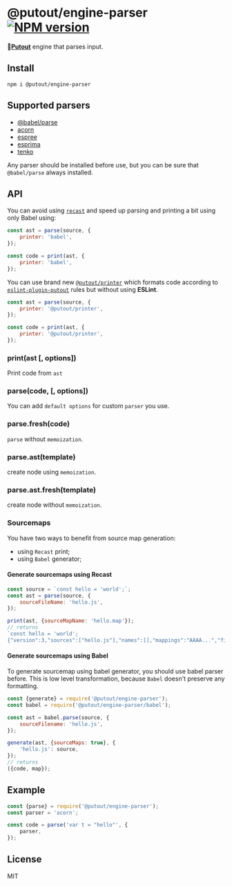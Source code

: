 # @putout/engine-parser [![NPM version][NPMIMGURL]][NPMURL]

[NPMIMGURL]: https://img.shields.io/npm/v/@putout/engine-parser.svg?style=flat&longCache=true
[NPMURL]: https://npmjs.org/package/@putout/engine-parser "npm"

🐊[**Putout**](https://github.com/coderaiser/putout) engine that parses input.

## Install

```
npm i @putout/engine-parser
```

## Supported parsers

- [@babel/parse](https://babeljs.io/docs/en/babel-parser)
- [acorn](https://github.com/acornjs/acorn)
- [espree](https://github.com/eslint/espree)
- [esprima](https://esprima.org/)
- [tenko](https://github.com/pvdz/tenko)

Any parser should be installed before use, but you can be sure that `@babel/parse` always installed.

## API

You can avoid using [`recast`](https://github.com/putoutjs/recast) and speed up parsing and printing a bit using only Babel using:

```js
const ast = parse(source, {
    printer: 'babel',
});

const code = print(ast, {
    printer: 'babel',
});
```

You can use brand new [`@putout/printer`](https://github.com/putoutjs/printer) which formats code according to [`eslint-plugin-putout`](https://github.com/coderaiser/putout/tree/master/packages/eslint-plugin-putout#readme) rules but without using **ESLint**.

```js
const ast = parse(source, {
    printer: '@putout/printer',
});

const code = print(ast, {
    printer: '@putout/printer',
});
```

### print(ast [, options])

Print code from `ast`

### parse(code, [, options])

You can add `default options` for custom `parser` you use.

### parse.fresh(code)

`parse` without `memoization`.

### parse.ast(template)

create node using `memoization`.

### parse.ast.fresh(template)

create node without `memoization`.

### Sourcemaps

You have two ways to benefit from source map generation:

- using `Recast` print;
- using `Babel` generator;

#### Generate sourcemaps using Recast

```js
const source = `const hello = 'world';`;
const ast = parse(source, {
    sourceFileName: 'hello.js',
});

print(ast, {sourceMapName: 'hello.map'});
// returns
`const hello = 'world';
{"version":3,"sources":["hello.js"],"names":[],"mappings":"AAAA...","file":"hello.map","sourcesContent":["const hello = 'world';"]}`;
```

#### Generate sourcemaps using Babel

To generate sourcemap using babel generator, you should use babel parser before.
This is low level transformation, because `Babel` doesn't preserve any formatting.

```js
const {generate} = require('@putout/engine-parser');
const babel = require('@putout/engine-parser/babel');

const ast = babel.parse(source, {
    sourceFilename: 'hello.js',
});

generate(ast, {sourceMaps: true}, {
    'hello.js': source,
});
// returns
({code, map});
```

## Example

```js
const {parse} = require('@putout/engine-parser');
const parser = 'acorn';

const code = parse('var t = "hello"', {
    parser,
});
```

## License

MIT
